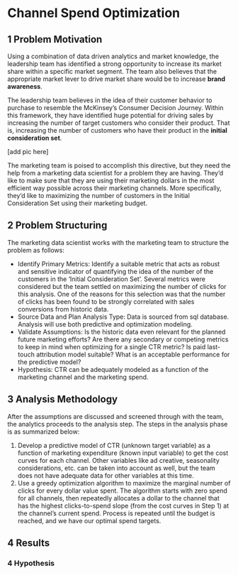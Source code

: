 # **Channel Spend Optimization**

## 1 Problem Motivation
Using a combination of data driven analytics and market knowledge, the leadership team has identified a strong opportunity to increase its market share within a specific market segment. The team also believes that the appropriate market lever to drive market share would be to increase **brand awareness**. 

The leadership team believes in the idea of their customer behavior to purchase to resemble the McKinsey’s Consumer Decision Journey. Within this framework, they have identified huge potential for driving sales by increasing the number of target customers who consider their product. That is, increasing the number of customers who have their product in the **initial consideration set**.

[add pic here]

The marketing team is poised to accomplish this directive, but they need the help from a marketing data scientist for a problem they are having. They’d like to make sure that they are using their marketing dollars in the most efficient way possible across their marketing channels. More specifically, they’d like to maximizing the number of customers in the Initial Consideration Set using their marketing budget.  

## 2 Problem Structuring
The marketing data scientist works with the marketing team to structure the problem as follows:

-	Identify Primary Metrics: Identify a suitable metric that acts as robust and sensitive indicator of quantifying the idea of the number of the customers in the ‘Initial Consideration Set’. Several metrics were considered but the team settled on maximizing the number of clicks for this analysis. One of the reasons for this selection was that the number of clicks has been found to be strongly correlated with sales conversions from historic data. 
-	Source Data and Plan Analysis Type: Data is sourced from sql database. Analysis will use both predictive and optimization modeling.
-	Validate Assumptions: Is the historic data even relevant for the planned future marketing efforts? Are there any secondary or competing metrics to keep in mind when optimizing for a single CTR metric? Is paid last-touch attribution model suitable? What is an acceptable performance for the predictive model? 
-	Hypothesis: CTR can be adequately modeled as a function of the marketing channel and the marketing spend.


## 3 Analysis Methodology
After the assumptions are discussed and screened through with the team, the analytics proceeds to the analysis step. The steps in the analysis phase is as summarized below:

1. Develop a predictive model of CTR (unknown target variable) as a function of marketing expenditure (known input variable) to get the cost curves for each channel. Other variables like ad creative, seasonality considerations, etc. can be taken into account as well, but the team does not have adequate data for other variables at this time.
2. Use a greedy optimization algorithm to maximize the marginal number of clicks for every dollar value spent. The algorithm starts with zero spend for all channels, then repeatedly allocates a dollar to the channel that has the highest clicks-to-spend slope (from the cost curves in Step 1) at the channel’s current spend. Process is repeated until the budget is reached, and we have our optimal spend targets.


## 4 Results

### 4 Hypothesis
